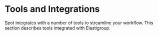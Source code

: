 # Tools and Integrations

Spot integrates with a number of tools to streamline your workflow. This section describes tools integrated with Elastigroup.
